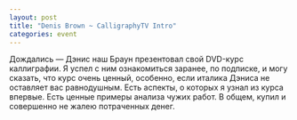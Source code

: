 ```yaml
---
layout: post
title: "Denis Brown ~ CalligraphyTV Intro"
categories: event
---
```

Дождались — Дэнис наш Браун презентовал свой DVD-курс каллиграфии. Я успел с ним ознакомиться заранее, по подписке, и могу сказать, что курс очень ценный, особенно, если италика Дэниса не оставляет вас равнодушным. Есть аспекты, о которых я узнал из курса впервые. Есть ценные примеры анализа чужих работ. В общем, купил и совершенно не жалею потраченных денег.

